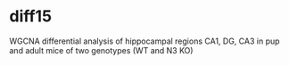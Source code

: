 # diff15
WGCNA differential analysis of hippocampal regions CA1, DG, CA3 in pup and adult mice of two genotypes (WT and N3 KO)
